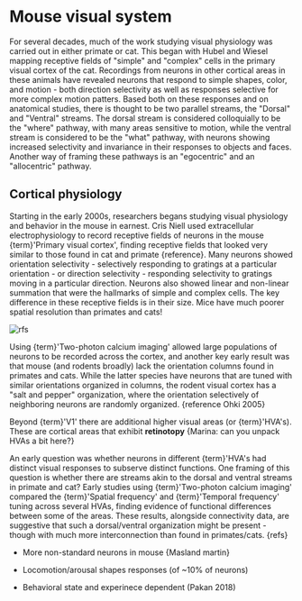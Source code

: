 # Mouse visual system

For several decades, much of the work studying visual physiology was carried out in either primate or cat. This began with Hubel and Wiesel mapping receptive fields of "simple" and "complex" cells in the primary visual cortex of the cat. Recordings from neurons in other cortical areas in these animals have revealed neurons that respond to simple shapes, color, and motion - both direction selectivity as well as responses selective for more complex motion patters. Based both on these responses and on anatomical studies, there is thought to be two parallel streams, the "Dorsal" and "Ventral" streams. The dorsal stream is considered colloquially to be the "where" pathway, with many areas sensitive to motion, while the ventral stream is considered to be the "what" pathway, with neurons showing increased selectivity and invariance in their responses to objects and faces. Another way of framing these pathways is an "egocentric" and an "allocentric" pathway. 

## Cortical physiology

Starting in the early 2000s, researchers begans studying visual physiology and behavior in the mouse in earnest. Cris Niell used extracellular electrophysiology to record receptive fields of neurons in the mouse {term}'Primary visual cortex', finding receptive fields that looked very similar to those found in cat and primate {reference}. Many neurons showed orientation selectivity - selectively responding to gratings at a particular orientation - or direction selectivity - responding selectivity to gratings moving in a particular direction. Neurons also showed linear and non-linear summation that were the hallmarks of simple and complex cells. The key difference in these receptive fields is in their size. Mice have much poorer spatial resolution than primates and cats!

![rfs](/images/NiellHubermann_RFs.png)

Using {term}'Two-photon calcium imaging' allowed large populations of neurons to be recorded across the cortex, and another key early result was that mouse (and rodents broadly) lack the orientation columns found in primates and cats. While the latter species have neurons that are tuned with similar orientations organized in columns, the rodent visual cortex has a "salt and pepper" organization, where the orientation selectively of neighboring neurons are randomly organized. {reference Ohki 2005}

Beyond {term}'V1' there are additional higher visual areas (or {term}'HVA's). These are cortical areas that exhibit <b>retinotopy</b> {Marina: can you unpack HVAs a bit here?}

An early question was whether neurons in different {term}'HVA's had distinct visual responses to subserve distinct functions. One framing of this question is whether there are streams akin to the dorsal and ventral streams in primate and cat? Early studies using {term}'Two-photon calcium imaging' compared the {term}'Spatial frequency' and {term}'Temporal frequency' tuning across several HVAs, finding evidence of functional differences between some of the areas. These results, alongside connectivity data, are suggestive that such a dorsal/ventral organization might be present - though with much more interconnection than found in primates/cats. {refs}

- More non-standard neurons in mouse {Masland martin}

- Locomotion/arousal shapes responses (of ~10% of neurons)

- Behavioral state and experinece dependent (Pakan 2018)


